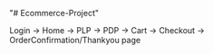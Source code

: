 "# Ecommerce-Project" 

Login -> Home -> PLP -> PDP -> Cart -> Checkout -> OrderConfirmation/Thankyou page


